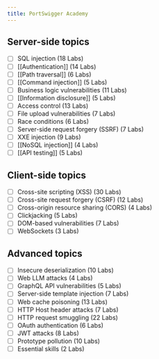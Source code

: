 ```yaml
---
title: PortSwigger Academy
---
```

## Server-side topics
- [ ] SQL injection (18 Labs)
- [ ] [[Authentication]] (14 Labs)
- [ ] [[Path traversal]] (6 Labs)
- [ ] [[Command injection]] (5 Labs)
- [ ] Business logic vulnerabilities (11 Labs)
- [ ] [[Information disclosure]] (5 Labs)
- [ ] Access control (13 Labs)
- [ ] File upload vulnerabilities (7 Labs)
- [ ] Race conditions (6 Labs)
- [ ] Server-side request forgery (SSRF) (7 Labs)
- [ ] XXE injection (9 Labs)
- [ ] [[NoSQL injection]] (4 Labs)
- [ ] [[API testing]] (5 Labs)

## Client-side topics
- [ ] Cross-site scripting (XSS) (30 Labs)
- [ ] Cross-site request forgery (CSRF) (12 Labs)
- [ ] Cross-origin resource sharing (CORS) (4 Labs)
- [ ] Clickjacking (5 Labs)
- [ ] DOM-based vulnerabilities (7 Labs)
- [ ] WebSockets (3 Labs)

## Advanced topics
- [ ] Insecure deserialization (10 Labs)
- [ ] Web LLM attacks (4 Labs)
- [ ] GraphQL API vulnerabilities (5 Labs)
- [ ] Server-side template injection (7 Labs)
- [ ] Web cache poisoning (13 Labs)
- [ ] HTTP Host header attacks (7 Labs)
- [ ] HTTP request smuggling (22 Labs)
- [ ] OAuth authentication (6 Labs)
- [ ] JWT attacks (8 Labs)
- [ ] Prototype pollution (10 Labs)
- [ ] Essential skills (2 Labs)
